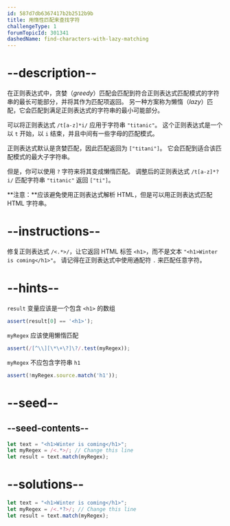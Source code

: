 ```yaml
---
id: 587d7db6367417b2b2512b9b
title: 用惰性匹配来查找字符
challengeType: 1
forumTopicId: 301341
dashedName: find-characters-with-lazy-matching
---
```


# --description--

在正则表达式中，贪婪（<dfn>greedy</dfn>）匹配会匹配到符合正则表达式匹配模式的字符串的最长可能部分，并将其作为匹配项返回。 另一种方案称为懒惰（<dfn>lazy</dfn>）匹配，它会匹配到满足正则表达式的字符串的最小可能部分。

可以将正则表达式 `/t[a-z]*i/` 应用于字符串 `"titanic"`。 这个正则表达式是一个以 `t` 开始，以 `i` 结束，并且中间有一些字母的匹配模式。

正则表达式默认是贪婪匹配，因此匹配返回为 `["titani"]`。 它会匹配到适合该匹配模式的最大子字符串。

但是，你可以使用 `?` 字符来将其变成懒惰匹配。 调整后的正则表达式 `/t[a-z]*?i/` 匹配字符串 `"titanic"` 返回 `["ti"]`。

**注意：**应该避免使用正则表达式解析 HTML，但是可以用正则表达式匹配 HTML 字符串。

# --instructions--

修复正则表达式 `/<.*>/`，让它返回 HTML 标签 `<h1>`，而不是文本 `"<h1>Winter is coming</h1>"`。 请记得在正则表达式中使用通配符 `.` 来匹配任意字符。

# --hints--

`result` 变量应该是一个包含 `<h1>` 的数组

```js
assert(result[0] == '<h1>');
```

`myRegex` 应该使用懒惰匹配

```js
assert(/[^\\][\*\+\?]\?/.test(myRegex));
```

`myRegex` 不应包含字符串 `h1`

```js
assert(!myRegex.source.match('h1'));
```

# --seed--

## --seed-contents--

```js
let text = "<h1>Winter is coming</h1>";
let myRegex = /<.*>/; // Change this line
let result = text.match(myRegex);
```

# --solutions--

```js
let text = "<h1>Winter is coming</h1>";
let myRegex = /<.*?>/; // Change this line
let result = text.match(myRegex);
```
